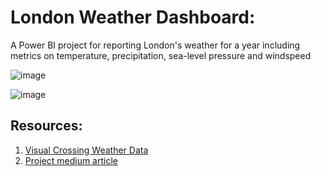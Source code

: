 # London Weather Dashboard:
A Power BI project for reporting London's weather for a year including metrics on temperature, precipitation, sea-level pressure and windspeed

![image](https://github.com/rohanrvpatil/london-weather-dashboard/assets/42604817/50c8cc9a-5c21-48cd-a377-002d418b5aaa)

![image](https://github.com/rohanrvpatil/london-weather-dashboard/assets/42604817/f6d9238a-c687-4e94-b0a8-48434c4171a2)

## **Resources:**
1. [Visual Crossing Weather Data](https://www.visualcrossing.com/weather-data)
2. [Project medium article](https://medium.com/analytics-vidhya/how-to-import-weather-data-into-power-bi-afccdd12c8f0#:~:text=Adding%20the%20Power%20BI%20Desktop%20Web%20Query&text=To%20create%20the%20basic%20query,parameters%20in%20the%20next%20section.)


